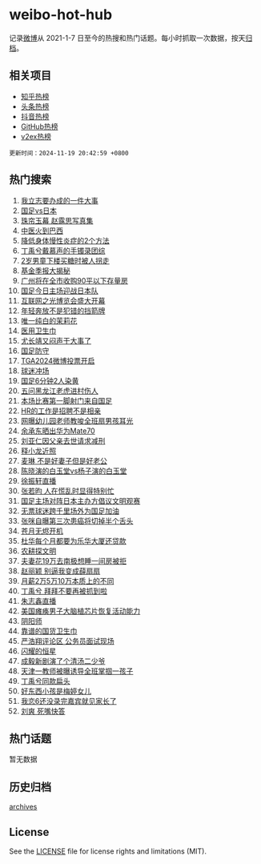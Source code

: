 # weibo-hot-hub

记录[微博](https://www.weibo.com)从 2021-1-7 日至今的热搜和热门话题。每小时抓取一次数据，按天[归档](archives)。

## 相关项目

- [知乎热榜](https://github.com/snaildev/zhihu-hot-hub)
- [头条热榜](https://github.com/snaildev/toutiao-hot-hub)
- [抖音热榜](https://github.com/snaildev/douyin-hot-hub)
- [GitHub热榜](https://github.com/snaildev/github-hot-hub)
- [v2ex热榜](https://github.com/snaildev/v2ex-hot-hub)


`更新时间：2024-11-19 20:42:59 +0800`

## 热门搜索

1. [我立志要办成的一件大事](https://m.weibo.cn/search?containerid=100103type%3D1%26t%3D10%26q%3D%23%E6%88%91%E7%AB%8B%E5%BF%97%E8%A6%81%E5%8A%9E%E6%88%90%E7%9A%84%E4%B8%80%E4%BB%B6%E5%A4%A7%E4%BA%8B%23&stream_entry_id=51&isnewpage=1&extparam=seat%3D1%26pos%3D0%26stream_entry_id%3D51%26c_type%3D51%26filter_type%3Drealtimehot%26cate%3D10103%26q%3D%2523%25E6%2588%2591%25E7%25AB%258B%25E5%25BF%2597%25E8%25A6%2581%25E5%258A%259E%25E6%2588%2590%25E7%259A%2584%25E4%25B8%2580%25E4%25BB%25B6%25E5%25A4%25A7%25E4%25BA%258B%2523%26dgr%3D0%26display_time%3D1732020178%26pre_seqid%3D17320201787260242724232)
1. [国足vs日本](https://m.weibo.cn/search?containerid=100103type%3D1%26t%3D10%26q%3D%23%E5%9B%BD%E8%B6%B3vs%E6%97%A5%E6%9C%AC%23&stream_entry_id=31&isnewpage=1&extparam=seat%3D1%26pos%3D0%26c_type%3D31%26band_rank%3D1%26q%3D%2523%25E5%259B%25BD%25E8%25B6%25B3vs%25E6%2597%25A5%25E6%259C%25AC%2523%26dgr%3D0%26stream_entry_id%3D31%26realpos%3D1%26filter_type%3Drealtimehot%26lcate%3D5001%26cate%3D5001%26flag%3D1%26display_time%3D1732020178%26pre_seqid%3D17320201787260242724232)
1. [珠帘玉幕 赵露思写真集](https://m.weibo.cn/search?containerid=100103type%3D1%26t%3D10%26q%3D%E7%8F%A0%E5%B8%98%E7%8E%89%E5%B9%95+%E8%B5%B5%E9%9C%B2%E6%80%9D%E5%86%99%E7%9C%9F%E9%9B%86&stream_entry_id=31&isnewpage=1&extparam=seat%3D1%26pos%3D1%26c_type%3D31%26band_rank%3D2%26q%3D%25E7%258F%25A0%25E5%25B8%2598%25E7%258E%2589%25E5%25B9%2595%2520%25E8%25B5%25B5%25E9%259C%25B2%25E6%2580%259D%25E5%2586%2599%25E7%259C%259F%25E9%259B%2586%26dgr%3D0%26stream_entry_id%3D31%26realpos%3D2%26filter_type%3Drealtimehot%26lcate%3D5001%26cate%3D5001%26flag%3D1%26display_time%3D1732020178%26pre_seqid%3D17320201787260242724232)
1. [中医火到巴西](https://m.weibo.cn/search?containerid=100103type%3D1%26t%3D10%26q%3D%23%E4%B8%AD%E5%8C%BB%E7%81%AB%E5%88%B0%E5%B7%B4%E8%A5%BF%23&stream_entry_id=31&isnewpage=1&extparam=seat%3D1%26pos%3D2%26c_type%3D31%26band_rank%3D3%26q%3D%2523%25E4%25B8%25AD%25E5%258C%25BB%25E7%2581%25AB%25E5%2588%25B0%25E5%25B7%25B4%25E8%25A5%25BF%2523%26dgr%3D0%26stream_entry_id%3D31%26realpos%3D3%26filter_type%3Drealtimehot%26lcate%3D5001%26cate%3D5001%26flag%3D0%26display_time%3D1732020178%26pre_seqid%3D17320201787260242724232)
1. [降低身体慢性炎症的2个方法](https://m.weibo.cn/search?containerid=100103type%3D1%26t%3D10%26q%3D%23%E9%99%8D%E4%BD%8E%E8%BA%AB%E4%BD%93%E6%85%A2%E6%80%A7%E7%82%8E%E7%97%87%E7%9A%842%E4%B8%AA%E6%96%B9%E6%B3%95%23&stream_entry_id=31&isnewpage=1&extparam=seat%3D1%26pos%3D3%26c_type%3D31%26band_rank%3D4%26q%3D%2523%25E9%2599%258D%25E4%25BD%258E%25E8%25BA%25AB%25E4%25BD%2593%25E6%2585%25A2%25E6%2580%25A7%25E7%2582%258E%25E7%2597%2587%25E7%259A%25842%25E4%25B8%25AA%25E6%2596%25B9%25E6%25B3%2595%2523%26dgr%3D0%26stream_entry_id%3D31%26realpos%3D4%26filter_type%3Drealtimehot%26lcate%3D5001%26cate%3D5001%26flag%3D1%26display_time%3D1732020178%26pre_seqid%3D17320201787260242724232)
1. [丁禹兮戴慕声的手镯录团综](https://m.weibo.cn/search?containerid=100103type%3D1%26t%3D10%26q%3D%23%E4%B8%81%E7%A6%B9%E5%85%AE%E6%88%B4%E6%85%95%E5%A3%B0%E7%9A%84%E6%89%8B%E9%95%AF%E5%BD%95%E5%9B%A2%E7%BB%BC%23&stream_entry_id=31&isnewpage=1&extparam=seat%3D1%26pos%3D4%26c_type%3D31%26band_rank%3D5%26q%3D%2523%25E4%25B8%2581%25E7%25A6%25B9%25E5%2585%25AE%25E6%2588%25B4%25E6%2585%2595%25E5%25A3%25B0%25E7%259A%2584%25E6%2589%258B%25E9%2595%25AF%25E5%25BD%2595%25E5%259B%25A2%25E7%25BB%25BC%2523%26dgr%3D0%26stream_entry_id%3D31%26realpos%3D5%26filter_type%3Drealtimehot%26lcate%3D5001%26cate%3D5001%26flag%3D1%26display_time%3D1732020178%26pre_seqid%3D17320201787260242724232)
1. [2岁男童下楼买糖时被人拐走](https://m.weibo.cn/search?containerid=100103type%3D1%26t%3D10%26q%3D%232%E5%B2%81%E7%94%B7%E7%AB%A5%E4%B8%8B%E6%A5%BC%E4%B9%B0%E7%B3%96%E6%97%B6%E8%A2%AB%E4%BA%BA%E6%8B%90%E8%B5%B0%23&stream_entry_id=31&isnewpage=1&extparam=seat%3D1%26pos%3D5%26c_type%3D31%26band_rank%3D6%26q%3D%25232%25E5%25B2%2581%25E7%2594%25B7%25E7%25AB%25A5%25E4%25B8%258B%25E6%25A5%25BC%25E4%25B9%25B0%25E7%25B3%2596%25E6%2597%25B6%25E8%25A2%25AB%25E4%25BA%25BA%25E6%258B%2590%25E8%25B5%25B0%2523%26dgr%3D0%26stream_entry_id%3D31%26realpos%3D6%26filter_type%3Drealtimehot%26lcate%3D5001%26cate%3D5001%26flag%3D2%26display_time%3D1732020178%26pre_seqid%3D17320201787260242724232)
1. [基金季报大揭秘](https://m.weibo.cn/search?containerid=100103type%3D1%26t%3D10%26q%3D%23%E5%9F%BA%E9%87%91%E5%AD%A3%E6%8A%A5%E5%A4%A7%E6%8F%AD%E7%A7%98%23&stream_entry_id=31&isnewpage=1&extparam=seat%3D1%26pos%3D6%26c_type%3D31%26band_rank%3D7%26q%3D%2523%25E5%259F%25BA%25E9%2587%2591%25E5%25AD%25A3%25E6%258A%25A5%25E5%25A4%25A7%25E6%258F%25AD%25E7%25A7%2598%2523%26dgr%3D0%26is_ad_pos%3D1%26stream_entry_id%3D31%26adid%3D264626%26lcate%3D5001%26cate%3D5001%26filter_type%3Drealtimehot%26display_time%3D1732020178%26pre_seqid%3D17320201787260242724232)
1. [广州将在全市收购90平以下存量房](https://m.weibo.cn/search?containerid=100103type%3D1%26t%3D10%26q%3D%23%E5%B9%BF%E5%B7%9E%E5%B0%86%E5%9C%A8%E5%85%A8%E5%B8%82%E6%94%B6%E8%B4%AD90%E5%B9%B3%E4%BB%A5%E4%B8%8B%E5%AD%98%E9%87%8F%E6%88%BF%23&stream_entry_id=31&isnewpage=1&extparam=seat%3D1%26pos%3D7%26c_type%3D31%26band_rank%3D7%26q%3D%2523%25E5%25B9%25BF%25E5%25B7%259E%25E5%25B0%2586%25E5%259C%25A8%25E5%2585%25A8%25E5%25B8%2582%25E6%2594%25B6%25E8%25B4%25AD90%25E5%25B9%25B3%25E4%25BB%25A5%25E4%25B8%258B%25E5%25AD%2598%25E9%2587%258F%25E6%2588%25BF%2523%26dgr%3D0%26stream_entry_id%3D31%26realpos%3D7%26filter_type%3Drealtimehot%26lcate%3D5001%26cate%3D5001%26flag%3D0%26display_time%3D1732020178%26pre_seqid%3D17320201787260242724232)
1. [国足今日主场迎战日本队](https://m.weibo.cn/search?containerid=100103type%3D1%26t%3D10%26q%3D%23%E5%9B%BD%E8%B6%B3%E4%BB%8A%E6%97%A5%E4%B8%BB%E5%9C%BA%E8%BF%8E%E6%88%98%E6%97%A5%E6%9C%AC%E9%98%9F%23&stream_entry_id=31&isnewpage=1&extparam=seat%3D1%26pos%3D8%26c_type%3D31%26band_rank%3D8%26q%3D%2523%25E5%259B%25BD%25E8%25B6%25B3%25E4%25BB%258A%25E6%2597%25A5%25E4%25B8%25BB%25E5%259C%25BA%25E8%25BF%258E%25E6%2588%2598%25E6%2597%25A5%25E6%259C%25AC%25E9%2598%259F%2523%26dgr%3D0%26stream_entry_id%3D31%26realpos%3D8%26filter_type%3Drealtimehot%26lcate%3D5001%26cate%3D5001%26flag%3D0%26display_time%3D1732020178%26pre_seqid%3D17320201787260242724232)
1. [互联网之光博览会盛大开幕](https://m.weibo.cn/search?containerid=100103type%3D1%26t%3D10%26q%3D%23%E4%BA%92%E8%81%94%E7%BD%91%E4%B9%8B%E5%85%89%E5%8D%9A%E8%A7%88%E4%BC%9A%E7%9B%9B%E5%A4%A7%E5%BC%80%E5%B9%95%23&stream_entry_id=31&isnewpage=1&extparam=seat%3D1%26pos%3D9%26c_type%3D31%26band_rank%3D9%26q%3D%2523%25E4%25BA%2592%25E8%2581%2594%25E7%25BD%2591%25E4%25B9%258B%25E5%2585%2589%25E5%258D%259A%25E8%25A7%2588%25E4%25BC%259A%25E7%259B%259B%25E5%25A4%25A7%25E5%25BC%2580%25E5%25B9%2595%2523%26dgr%3D0%26stream_entry_id%3D31%26realpos%3D9%26filter_type%3Drealtimehot%26lcate%3D5001%26cate%3D5001%26flag%3D1%26display_time%3D1732020178%26pre_seqid%3D17320201787260242724232)
1. [年轻奔放不是犯错的挡箭牌](https://m.weibo.cn/search?containerid=100103type%3D1%26t%3D10%26q%3D%23%E5%B9%B4%E8%BD%BB%E5%A5%94%E6%94%BE%E4%B8%8D%E6%98%AF%E7%8A%AF%E9%94%99%E7%9A%84%E6%8C%A1%E7%AE%AD%E7%89%8C%23&stream_entry_id=31&isnewpage=1&extparam=seat%3D1%26pos%3D10%26c_type%3D31%26band_rank%3D10%26q%3D%2523%25E5%25B9%25B4%25E8%25BD%25BB%25E5%25A5%2594%25E6%2594%25BE%25E4%25B8%258D%25E6%2598%25AF%25E7%258A%25AF%25E9%2594%2599%25E7%259A%2584%25E6%258C%25A1%25E7%25AE%25AD%25E7%2589%258C%2523%26dgr%3D0%26stream_entry_id%3D31%26realpos%3D10%26filter_type%3Drealtimehot%26lcate%3D5001%26cate%3D5001%26flag%3D1%26display_time%3D1732020178%26pre_seqid%3D17320201787260242724232)
1. [唯一纯白的茉莉花](https://m.weibo.cn/search?containerid=100103type%3D1%26t%3D10%26q%3D%E5%94%AF%E4%B8%80%E7%BA%AF%E7%99%BD%E7%9A%84%E8%8C%89%E8%8E%89%E8%8A%B1&stream_entry_id=31&isnewpage=1&extparam=seat%3D1%26pos%3D11%26c_type%3D31%26band_rank%3D11%26q%3D%25E5%2594%25AF%25E4%25B8%2580%25E7%25BA%25AF%25E7%2599%25BD%25E7%259A%2584%25E8%258C%2589%25E8%258E%2589%25E8%258A%25B1%26dgr%3D0%26stream_entry_id%3D31%26realpos%3D11%26filter_type%3Drealtimehot%26lcate%3D5001%26cate%3D5001%26flag%3D1%26display_time%3D1732020178%26pre_seqid%3D17320201787260242724232)
1. [医用卫生巾](https://m.weibo.cn/search?containerid=100103type%3D1%26t%3D10%26q%3D%E5%8C%BB%E7%94%A8%E5%8D%AB%E7%94%9F%E5%B7%BE&stream_entry_id=31&isnewpage=1&extparam=seat%3D1%26pos%3D12%26c_type%3D31%26band_rank%3D12%26q%3D%25E5%258C%25BB%25E7%2594%25A8%25E5%258D%25AB%25E7%2594%259F%25E5%25B7%25BE%26dgr%3D0%26stream_entry_id%3D31%26realpos%3D12%26filter_type%3Drealtimehot%26lcate%3D5001%26cate%3D5001%26flag%3D2%26display_time%3D1732020178%26pre_seqid%3D17320201787260242724232)
1. [尤长靖又闷声干大事了](https://m.weibo.cn/search?containerid=100103type%3D1%26t%3D10%26q%3D%E5%B0%A4%E9%95%BF%E9%9D%96%E5%8F%88%E9%97%B7%E5%A3%B0%E5%B9%B2%E5%A4%A7%E4%BA%8B%E4%BA%86&stream_entry_id=31&isnewpage=1&extparam=seat%3D1%26pos%3D13%26c_type%3D31%26band_rank%3D13%26q%3D%25E5%25B0%25A4%25E9%2595%25BF%25E9%259D%2596%25E5%258F%2588%25E9%2597%25B7%25E5%25A3%25B0%25E5%25B9%25B2%25E5%25A4%25A7%25E4%25BA%258B%25E4%25BA%2586%26dgr%3D0%26stream_entry_id%3D31%26realpos%3D13%26filter_type%3Drealtimehot%26lcate%3D5001%26cate%3D5001%26flag%3D1%26display_time%3D1732020178%26pre_seqid%3D17320201787260242724232)
1. [国足防守](https://m.weibo.cn/search?containerid=100103type%3D1%26t%3D10%26q%3D%E5%9B%BD%E8%B6%B3%E9%98%B2%E5%AE%88&stream_entry_id=31&isnewpage=1&extparam=seat%3D1%26pos%3D14%26c_type%3D31%26band_rank%3D14%26q%3D%25E5%259B%25BD%25E8%25B6%25B3%25E9%2598%25B2%25E5%25AE%2588%26dgr%3D0%26stream_entry_id%3D31%26realpos%3D14%26filter_type%3Drealtimehot%26lcate%3D5001%26cate%3D5001%26flag%3D1%26display_time%3D1732020178%26pre_seqid%3D17320201787260242724232)
1. [TGA2024微博投票开启](https://m.weibo.cn/search?containerid=100103type%3D1%26t%3D10%26q%3D%23TGA2024%E5%BE%AE%E5%8D%9A%E6%8A%95%E7%A5%A8%E5%BC%80%E5%90%AF%23&stream_entry_id=31&isnewpage=1&extparam=seat%3D1%26pos%3D15%26c_type%3D31%26band_rank%3D15%26q%3D%2523TGA2024%25E5%25BE%25AE%25E5%258D%259A%25E6%258A%2595%25E7%25A5%25A8%25E5%25BC%2580%25E5%2590%25AF%2523%26dgr%3D0%26stream_entry_id%3D31%26realpos%3D15%26filter_type%3Drealtimehot%26lcate%3D5001%26cate%3D5001%26flag%3D1%26display_time%3D1732020178%26pre_seqid%3D17320201787260242724232)
1. [球迷冲场](https://m.weibo.cn/search?containerid=100103type%3D1%26t%3D10%26q%3D%E7%90%83%E8%BF%B7%E5%86%B2%E5%9C%BA&stream_entry_id=31&isnewpage=1&extparam=seat%3D1%26pos%3D16%26c_type%3D31%26band_rank%3D16%26q%3D%25E7%2590%2583%25E8%25BF%25B7%25E5%2586%25B2%25E5%259C%25BA%26dgr%3D0%26stream_entry_id%3D31%26realpos%3D16%26filter_type%3Drealtimehot%26lcate%3D5001%26cate%3D5001%26flag%3D1%26display_time%3D1732020178%26pre_seqid%3D17320201787260242724232)
1. [国足6分钟2人染黄](https://m.weibo.cn/search?containerid=100103type%3D1%26t%3D10%26q%3D%23%E5%9B%BD%E8%B6%B36%E5%88%86%E9%92%9F2%E4%BA%BA%E6%9F%93%E9%BB%84%23&stream_entry_id=31&isnewpage=1&extparam=seat%3D1%26pos%3D17%26c_type%3D31%26band_rank%3D17%26q%3D%2523%25E5%259B%25BD%25E8%25B6%25B36%25E5%2588%2586%25E9%2592%259F2%25E4%25BA%25BA%25E6%259F%2593%25E9%25BB%2584%2523%26dgr%3D0%26stream_entry_id%3D31%26realpos%3D17%26filter_type%3Drealtimehot%26lcate%3D5001%26cate%3D5001%26flag%3D1%26display_time%3D1732020178%26pre_seqid%3D17320201787260242724232)
1. [五问黑龙江老虎进村伤人](https://m.weibo.cn/search?containerid=100103type%3D1%26t%3D10%26q%3D%23%E4%BA%94%E9%97%AE%E9%BB%91%E9%BE%99%E6%B1%9F%E8%80%81%E8%99%8E%E8%BF%9B%E6%9D%91%E4%BC%A4%E4%BA%BA%23&stream_entry_id=31&isnewpage=1&extparam=seat%3D1%26pos%3D18%26c_type%3D31%26band_rank%3D18%26q%3D%2523%25E4%25BA%2594%25E9%2597%25AE%25E9%25BB%2591%25E9%25BE%2599%25E6%25B1%259F%25E8%2580%2581%25E8%2599%258E%25E8%25BF%259B%25E6%259D%2591%25E4%25BC%25A4%25E4%25BA%25BA%2523%26dgr%3D0%26stream_entry_id%3D31%26realpos%3D18%26filter_type%3Drealtimehot%26lcate%3D5001%26cate%3D5001%26flag%3D1%26display_time%3D1732020178%26pre_seqid%3D17320201787260242724232)
1. [本场比赛第一脚射门来自国足](https://m.weibo.cn/search?containerid=100103type%3D1%26t%3D10%26q%3D%23%E6%9C%AC%E5%9C%BA%E6%AF%94%E8%B5%9B%E7%AC%AC%E4%B8%80%E8%84%9A%E5%B0%84%E9%97%A8%E6%9D%A5%E8%87%AA%E5%9B%BD%E8%B6%B3%23&stream_entry_id=31&isnewpage=1&extparam=seat%3D1%26pos%3D19%26c_type%3D31%26band_rank%3D19%26q%3D%2523%25E6%259C%25AC%25E5%259C%25BA%25E6%25AF%2594%25E8%25B5%259B%25E7%25AC%25AC%25E4%25B8%2580%25E8%2584%259A%25E5%25B0%2584%25E9%2597%25A8%25E6%259D%25A5%25E8%2587%25AA%25E5%259B%25BD%25E8%25B6%25B3%2523%26dgr%3D0%26stream_entry_id%3D31%26realpos%3D19%26filter_type%3Drealtimehot%26lcate%3D5001%26cate%3D5001%26flag%3D1%26display_time%3D1732020178%26pre_seqid%3D17320201787260242724232)
1. [HR的工作是招聘不是相亲](https://m.weibo.cn/search?containerid=100103type%3D1%26t%3D10%26q%3D%23HR%E7%9A%84%E5%B7%A5%E4%BD%9C%E6%98%AF%E6%8B%9B%E8%81%98%E4%B8%8D%E6%98%AF%E7%9B%B8%E4%BA%B2%23&stream_entry_id=31&isnewpage=1&extparam=seat%3D1%26pos%3D20%26c_type%3D31%26band_rank%3D20%26q%3D%2523HR%25E7%259A%2584%25E5%25B7%25A5%25E4%25BD%259C%25E6%2598%25AF%25E6%258B%259B%25E8%2581%2598%25E4%25B8%258D%25E6%2598%25AF%25E7%259B%25B8%25E4%25BA%25B2%2523%26dgr%3D0%26stream_entry_id%3D31%26realpos%3D20%26filter_type%3Drealtimehot%26lcate%3D5001%26cate%3D5001%26flag%3D1%26display_time%3D1732020178%26pre_seqid%3D17320201787260242724232)
1. [网曝幼儿园老师教唆全班扇男孩耳光](https://m.weibo.cn/search?containerid=100103type%3D1%26t%3D10%26q%3D%23%E7%BD%91%E6%9B%9D%E5%B9%BC%E5%84%BF%E5%9B%AD%E8%80%81%E5%B8%88%E6%95%99%E5%94%86%E5%85%A8%E7%8F%AD%E6%89%87%E7%94%B7%E5%AD%A9%E8%80%B3%E5%85%89%23&stream_entry_id=31&isnewpage=1&extparam=seat%3D1%26pos%3D21%26c_type%3D31%26band_rank%3D21%26q%3D%2523%25E7%25BD%2591%25E6%259B%259D%25E5%25B9%25BC%25E5%2584%25BF%25E5%259B%25AD%25E8%2580%2581%25E5%25B8%2588%25E6%2595%2599%25E5%2594%2586%25E5%2585%25A8%25E7%258F%25AD%25E6%2589%2587%25E7%2594%25B7%25E5%25AD%25A9%25E8%2580%25B3%25E5%2585%2589%2523%26dgr%3D0%26stream_entry_id%3D31%26realpos%3D21%26filter_type%3Drealtimehot%26lcate%3D5001%26cate%3D5001%26flag%3D1%26display_time%3D1732020178%26pre_seqid%3D17320201787260242724232)
1. [余承东晒出华为Mate70](https://m.weibo.cn/search?containerid=100103type%3D1%26t%3D10%26q%3D%23%E4%BD%99%E6%89%BF%E4%B8%9C%E6%99%92%E5%87%BA%E5%8D%8E%E4%B8%BAMate70%23&stream_entry_id=31&isnewpage=1&extparam=seat%3D1%26pos%3D22%26c_type%3D31%26band_rank%3D22%26q%3D%2523%25E4%25BD%2599%25E6%2589%25BF%25E4%25B8%259C%25E6%2599%2592%25E5%2587%25BA%25E5%258D%258E%25E4%25B8%25BAMate70%2523%26dgr%3D0%26stream_entry_id%3D31%26realpos%3D22%26filter_type%3Drealtimehot%26lcate%3D5001%26cate%3D5001%26flag%3D0%26display_time%3D1732020178%26pre_seqid%3D17320201787260242724232)
1. [刘亚仁因父亲去世请求减刑](https://m.weibo.cn/search?containerid=100103type%3D1%26t%3D10%26q%3D%23%E5%88%98%E4%BA%9A%E4%BB%81%E5%9B%A0%E7%88%B6%E4%BA%B2%E5%8E%BB%E4%B8%96%E8%AF%B7%E6%B1%82%E5%87%8F%E5%88%91%23&stream_entry_id=31&isnewpage=1&extparam=seat%3D1%26pos%3D23%26c_type%3D31%26band_rank%3D23%26q%3D%2523%25E5%2588%2598%25E4%25BA%259A%25E4%25BB%2581%25E5%259B%25A0%25E7%2588%25B6%25E4%25BA%25B2%25E5%258E%25BB%25E4%25B8%2596%25E8%25AF%25B7%25E6%25B1%2582%25E5%2587%258F%25E5%2588%2591%2523%26dgr%3D0%26stream_entry_id%3D31%26realpos%3D23%26filter_type%3Drealtimehot%26lcate%3D5001%26cate%3D5001%26flag%3D1%26display_time%3D1732020178%26pre_seqid%3D17320201787260242724232)
1. [释小龙近照](https://m.weibo.cn/search?containerid=100103type%3D1%26t%3D10%26q%3D%23%E9%87%8A%E5%B0%8F%E9%BE%99%E8%BF%91%E7%85%A7%23&stream_entry_id=31&isnewpage=1&extparam=seat%3D1%26pos%3D24%26c_type%3D31%26band_rank%3D24%26q%3D%2523%25E9%2587%258A%25E5%25B0%258F%25E9%25BE%2599%25E8%25BF%2591%25E7%2585%25A7%2523%26dgr%3D0%26stream_entry_id%3D31%26realpos%3D24%26filter_type%3Drealtimehot%26lcate%3D5001%26cate%3D5001%26flag%3D2%26display_time%3D1732020178%26pre_seqid%3D17320201787260242724232)
1. [麦琳 不是好妻子但是好老公](https://m.weibo.cn/search?containerid=100103type%3D1%26t%3D10%26q%3D%E9%BA%A6%E7%90%B3+%E4%B8%8D%E6%98%AF%E5%A5%BD%E5%A6%BB%E5%AD%90%E4%BD%86%E6%98%AF%E5%A5%BD%E8%80%81%E5%85%AC&stream_entry_id=31&isnewpage=1&extparam=seat%3D1%26pos%3D25%26c_type%3D31%26band_rank%3D25%26q%3D%25E9%25BA%25A6%25E7%2590%25B3%2520%25E4%25B8%258D%25E6%2598%25AF%25E5%25A5%25BD%25E5%25A6%25BB%25E5%25AD%2590%25E4%25BD%2586%25E6%2598%25AF%25E5%25A5%25BD%25E8%2580%2581%25E5%2585%25AC%26dgr%3D0%26stream_entry_id%3D31%26realpos%3D25%26filter_type%3Drealtimehot%26lcate%3D5001%26cate%3D5001%26flag%3D2%26display_time%3D1732020178%26pre_seqid%3D17320201787260242724232)
1. [陈晓演的白玉堂vs杨子演的白玉堂](https://m.weibo.cn/search?containerid=100103type%3D1%26t%3D10%26q%3D%E9%99%88%E6%99%93%E6%BC%94%E7%9A%84%E7%99%BD%E7%8E%89%E5%A0%82vs%E6%9D%A8%E5%AD%90%E6%BC%94%E7%9A%84%E7%99%BD%E7%8E%89%E5%A0%82&stream_entry_id=31&isnewpage=1&extparam=seat%3D1%26pos%3D26%26c_type%3D31%26band_rank%3D26%26q%3D%25E9%2599%2588%25E6%2599%2593%25E6%25BC%2594%25E7%259A%2584%25E7%2599%25BD%25E7%258E%2589%25E5%25A0%2582vs%25E6%259D%25A8%25E5%25AD%2590%25E6%25BC%2594%25E7%259A%2584%25E7%2599%25BD%25E7%258E%2589%25E5%25A0%2582%26dgr%3D0%26stream_entry_id%3D31%26realpos%3D26%26filter_type%3Drealtimehot%26lcate%3D5001%26cate%3D5001%26flag%3D1%26display_time%3D1732020178%26pre_seqid%3D17320201787260242724232)
1. [徐振轩直播](https://m.weibo.cn/search?containerid=100103type%3D1%26t%3D10%26q%3D%E5%BE%90%E6%8C%AF%E8%BD%A9%E7%9B%B4%E6%92%AD&stream_entry_id=31&isnewpage=1&extparam=seat%3D1%26pos%3D27%26c_type%3D31%26band_rank%3D27%26q%3D%25E5%25BE%2590%25E6%258C%25AF%25E8%25BD%25A9%25E7%259B%25B4%25E6%2592%25AD%26dgr%3D0%26stream_entry_id%3D31%26realpos%3D27%26filter_type%3Drealtimehot%26lcate%3D5001%26cate%3D5001%26flag%3D1%26display_time%3D1732020178%26pre_seqid%3D17320201787260242724232)
1. [张若昀 人在慌乱时显得特别忙](https://m.weibo.cn/search?containerid=100103type%3D1%26t%3D10%26q%3D%E5%BC%A0%E8%8B%A5%E6%98%80+%E4%BA%BA%E5%9C%A8%E6%85%8C%E4%B9%B1%E6%97%B6%E6%98%BE%E5%BE%97%E7%89%B9%E5%88%AB%E5%BF%99&stream_entry_id=31&isnewpage=1&extparam=seat%3D1%26pos%3D28%26c_type%3D31%26band_rank%3D28%26q%3D%25E5%25BC%25A0%25E8%258B%25A5%25E6%2598%2580%2520%25E4%25BA%25BA%25E5%259C%25A8%25E6%2585%258C%25E4%25B9%25B1%25E6%2597%25B6%25E6%2598%25BE%25E5%25BE%2597%25E7%2589%25B9%25E5%2588%25AB%25E5%25BF%2599%26dgr%3D0%26stream_entry_id%3D31%26realpos%3D28%26filter_type%3Drealtimehot%26lcate%3D5001%26cate%3D5001%26flag%3D1%26display_time%3D1732020178%26pre_seqid%3D17320201787260242724232)
1. [国足主场对阵日本主办方倡议文明观赛](https://m.weibo.cn/search?containerid=100103type%3D1%26t%3D10%26q%3D%23%E5%9B%BD%E8%B6%B3%E4%B8%BB%E5%9C%BA%E5%AF%B9%E9%98%B5%E6%97%A5%E6%9C%AC%E4%B8%BB%E5%8A%9E%E6%96%B9%E5%80%A1%E8%AE%AE%E6%96%87%E6%98%8E%E8%A7%82%E8%B5%9B%23&stream_entry_id=31&isnewpage=1&extparam=seat%3D1%26pos%3D29%26c_type%3D31%26band_rank%3D29%26q%3D%2523%25E5%259B%25BD%25E8%25B6%25B3%25E4%25B8%25BB%25E5%259C%25BA%25E5%25AF%25B9%25E9%2598%25B5%25E6%2597%25A5%25E6%259C%25AC%25E4%25B8%25BB%25E5%258A%259E%25E6%2596%25B9%25E5%2580%25A1%25E8%25AE%25AE%25E6%2596%2587%25E6%2598%258E%25E8%25A7%2582%25E8%25B5%259B%2523%26dgr%3D0%26stream_entry_id%3D31%26realpos%3D29%26filter_type%3Drealtimehot%26lcate%3D5001%26cate%3D5001%26flag%3D1%26display_time%3D1732020178%26pre_seqid%3D17320201787260242724232)
1. [无票球迷跨千里场外为国足加油](https://m.weibo.cn/search?containerid=100103type%3D1%26t%3D10%26q%3D%23%E6%97%A0%E7%A5%A8%E7%90%83%E8%BF%B7%E8%B7%A8%E5%8D%83%E9%87%8C%E5%9C%BA%E5%A4%96%E4%B8%BA%E5%9B%BD%E8%B6%B3%E5%8A%A0%E6%B2%B9%23&stream_entry_id=31&isnewpage=1&extparam=seat%3D1%26pos%3D30%26c_type%3D31%26band_rank%3D30%26q%3D%2523%25E6%2597%25A0%25E7%25A5%25A8%25E7%2590%2583%25E8%25BF%25B7%25E8%25B7%25A8%25E5%258D%2583%25E9%2587%258C%25E5%259C%25BA%25E5%25A4%2596%25E4%25B8%25BA%25E5%259B%25BD%25E8%25B6%25B3%25E5%258A%25A0%25E6%25B2%25B9%2523%26dgr%3D0%26stream_entry_id%3D31%26realpos%3D30%26filter_type%3Drealtimehot%26lcate%3D5001%26cate%3D5001%26flag%3D1%26display_time%3D1732020178%26pre_seqid%3D17320201787260242724232)
1. [张咪自曝第三次患癌将切掉半个舌头](https://m.weibo.cn/search?containerid=100103type%3D1%26t%3D10%26q%3D%23%E5%BC%A0%E5%92%AA%E8%87%AA%E6%9B%9D%E7%AC%AC%E4%B8%89%E6%AC%A1%E6%82%A3%E7%99%8C%E5%B0%86%E5%88%87%E6%8E%89%E5%8D%8A%E4%B8%AA%E8%88%8C%E5%A4%B4%23&stream_entry_id=31&isnewpage=1&extparam=seat%3D1%26pos%3D31%26c_type%3D31%26band_rank%3D31%26q%3D%2523%25E5%25BC%25A0%25E5%2592%25AA%25E8%2587%25AA%25E6%259B%259D%25E7%25AC%25AC%25E4%25B8%2589%25E6%25AC%25A1%25E6%2582%25A3%25E7%2599%258C%25E5%25B0%2586%25E5%2588%2587%25E6%258E%2589%25E5%258D%258A%25E4%25B8%25AA%25E8%2588%258C%25E5%25A4%25B4%2523%26dgr%3D0%26stream_entry_id%3D31%26realpos%3D31%26filter_type%3Drealtimehot%26lcate%3D5001%26cate%3D5001%26flag%3D0%26display_time%3D1732020178%26pre_seqid%3D17320201787260242724232)
1. [苍月无烬开机](https://m.weibo.cn/search?containerid=100103type%3D1%26t%3D10%26q%3D%E8%8B%8D%E6%9C%88%E6%97%A0%E7%83%AC%E5%BC%80%E6%9C%BA&stream_entry_id=31&isnewpage=1&extparam=seat%3D1%26pos%3D32%26c_type%3D31%26band_rank%3D32%26q%3D%25E8%258B%258D%25E6%259C%2588%25E6%2597%25A0%25E7%2583%25AC%25E5%25BC%2580%25E6%259C%25BA%26dgr%3D0%26stream_entry_id%3D31%26realpos%3D32%26filter_type%3Drealtimehot%26lcate%3D5001%26cate%3D5001%26flag%3D1%26display_time%3D1732020178%26pre_seqid%3D17320201787260242724232)
1. [杜华每个月都要为乐华大厦还贷款](https://m.weibo.cn/search?containerid=100103type%3D1%26t%3D10%26q%3D%23%E6%9D%9C%E5%8D%8E%E6%AF%8F%E4%B8%AA%E6%9C%88%E9%83%BD%E8%A6%81%E4%B8%BA%E4%B9%90%E5%8D%8E%E5%A4%A7%E5%8E%A6%E8%BF%98%E8%B4%B7%E6%AC%BE%23&stream_entry_id=31&isnewpage=1&extparam=seat%3D1%26pos%3D33%26c_type%3D31%26band_rank%3D33%26q%3D%2523%25E6%259D%259C%25E5%258D%258E%25E6%25AF%258F%25E4%25B8%25AA%25E6%259C%2588%25E9%2583%25BD%25E8%25A6%2581%25E4%25B8%25BA%25E4%25B9%2590%25E5%258D%258E%25E5%25A4%25A7%25E5%258E%25A6%25E8%25BF%2598%25E8%25B4%25B7%25E6%25AC%25BE%2523%26dgr%3D0%26stream_entry_id%3D31%26realpos%3D33%26filter_type%3Drealtimehot%26lcate%3D5001%26cate%3D5001%26flag%3D0%26display_time%3D1732020178%26pre_seqid%3D17320201787260242724232)
1. [农耕探文明](https://m.weibo.cn/search?containerid=100103type%3D1%26t%3D10%26q%3D%23%E5%86%9C%E8%80%95%E6%8E%A2%E6%96%87%E6%98%8E%23&stream_entry_id=31&isnewpage=1&extparam=seat%3D1%26pos%3D34%26c_type%3D31%26band_rank%3D34%26q%3D%2523%25E5%2586%259C%25E8%2580%2595%25E6%258E%25A2%25E6%2596%2587%25E6%2598%258E%2523%26dgr%3D0%26stream_entry_id%3D31%26realpos%3D34%26filter_type%3Drealtimehot%26lcate%3D5001%26cate%3D5001%26flag%3D1%26display_time%3D1732020178%26pre_seqid%3D17320201787260242724232)
1. [夫妻花19万去南极想睡一间房被拒](https://m.weibo.cn/search?containerid=100103type%3D1%26t%3D10%26q%3D%23%E5%A4%AB%E5%A6%BB%E8%8A%B119%E4%B8%87%E5%8E%BB%E5%8D%97%E6%9E%81%E6%83%B3%E7%9D%A1%E4%B8%80%E9%97%B4%E6%88%BF%E8%A2%AB%E6%8B%92%23&stream_entry_id=31&isnewpage=1&extparam=seat%3D1%26pos%3D35%26c_type%3D31%26band_rank%3D35%26q%3D%2523%25E5%25A4%25AB%25E5%25A6%25BB%25E8%258A%25B119%25E4%25B8%2587%25E5%258E%25BB%25E5%258D%2597%25E6%259E%2581%25E6%2583%25B3%25E7%259D%25A1%25E4%25B8%2580%25E9%2597%25B4%25E6%2588%25BF%25E8%25A2%25AB%25E6%258B%2592%2523%26dgr%3D0%26stream_entry_id%3D31%26realpos%3D35%26filter_type%3Drealtimehot%26lcate%3D5001%26cate%3D5001%26flag%3D0%26display_time%3D1732020178%26pre_seqid%3D17320201787260242724232)
1. [赵丽颖 别逼我变成薛扇扇](https://m.weibo.cn/search?containerid=100103type%3D1%26t%3D10%26q%3D%E8%B5%B5%E4%B8%BD%E9%A2%96+%E5%88%AB%E9%80%BC%E6%88%91%E5%8F%98%E6%88%90%E8%96%9B%E6%89%87%E6%89%87&stream_entry_id=31&isnewpage=1&extparam=seat%3D1%26pos%3D36%26c_type%3D31%26band_rank%3D36%26q%3D%25E8%25B5%25B5%25E4%25B8%25BD%25E9%25A2%2596%2520%25E5%2588%25AB%25E9%2580%25BC%25E6%2588%2591%25E5%258F%2598%25E6%2588%2590%25E8%2596%259B%25E6%2589%2587%25E6%2589%2587%26dgr%3D0%26stream_entry_id%3D31%26realpos%3D36%26filter_type%3Drealtimehot%26lcate%3D5001%26cate%3D5001%26flag%3D0%26display_time%3D1732020178%26pre_seqid%3D17320201787260242724232)
1. [月薪2万5万10万本质上的不同](https://m.weibo.cn/search?containerid=100103type%3D1%26t%3D10%26q%3D%E6%9C%88%E8%96%AA2%E4%B8%875%E4%B8%8710%E4%B8%87%E6%9C%AC%E8%B4%A8%E4%B8%8A%E7%9A%84%E4%B8%8D%E5%90%8C&stream_entry_id=31&isnewpage=1&extparam=seat%3D1%26pos%3D37%26c_type%3D31%26band_rank%3D37%26q%3D%25E6%259C%2588%25E8%2596%25AA2%25E4%25B8%25875%25E4%25B8%258710%25E4%25B8%2587%25E6%259C%25AC%25E8%25B4%25A8%25E4%25B8%258A%25E7%259A%2584%25E4%25B8%258D%25E5%2590%258C%26dgr%3D0%26stream_entry_id%3D31%26realpos%3D37%26filter_type%3Drealtimehot%26lcate%3D5001%26cate%3D5001%26flag%3D0%26display_time%3D1732020178%26pre_seqid%3D17320201787260242724232)
1. [丁禹兮 拜拜不要再被抓到啦](https://m.weibo.cn/search?containerid=100103type%3D1%26t%3D10%26q%3D%E4%B8%81%E7%A6%B9%E5%85%AE+%E6%8B%9C%E6%8B%9C%E4%B8%8D%E8%A6%81%E5%86%8D%E8%A2%AB%E6%8A%93%E5%88%B0%E5%95%A6&stream_entry_id=31&isnewpage=1&extparam=seat%3D1%26pos%3D38%26c_type%3D31%26band_rank%3D38%26q%3D%25E4%25B8%2581%25E7%25A6%25B9%25E5%2585%25AE%2520%25E6%258B%259C%25E6%258B%259C%25E4%25B8%258D%25E8%25A6%2581%25E5%2586%258D%25E8%25A2%25AB%25E6%258A%2593%25E5%2588%25B0%25E5%2595%25A6%26dgr%3D0%26stream_entry_id%3D31%26realpos%3D38%26filter_type%3Drealtimehot%26lcate%3D5001%26cate%3D5001%26flag%3D1%26display_time%3D1732020178%26pre_seqid%3D17320201787260242724232)
1. [朱志鑫直播](https://m.weibo.cn/search?containerid=100103type%3D1%26t%3D10%26q%3D%E6%9C%B1%E5%BF%97%E9%91%AB%E7%9B%B4%E6%92%AD&stream_entry_id=31&isnewpage=1&extparam=seat%3D1%26pos%3D39%26c_type%3D31%26band_rank%3D39%26q%3D%25E6%259C%25B1%25E5%25BF%2597%25E9%2591%25AB%25E7%259B%25B4%25E6%2592%25AD%26dgr%3D0%26stream_entry_id%3D31%26realpos%3D39%26filter_type%3Drealtimehot%26lcate%3D5001%26cate%3D5001%26flag%3D0%26display_time%3D1732020178%26pre_seqid%3D17320201787260242724232)
1. [美国瘫痪男子大脑植芯片恢复活动能力](https://m.weibo.cn/search?containerid=100103type%3D1%26t%3D10%26q%3D%23%E7%BE%8E%E5%9B%BD%E7%98%AB%E7%97%AA%E7%94%B7%E5%AD%90%E5%A4%A7%E8%84%91%E6%A4%8D%E8%8A%AF%E7%89%87%E6%81%A2%E5%A4%8D%E6%B4%BB%E5%8A%A8%E8%83%BD%E5%8A%9B%23&stream_entry_id=31&isnewpage=1&extparam=seat%3D1%26pos%3D40%26c_type%3D31%26band_rank%3D40%26q%3D%2523%25E7%25BE%258E%25E5%259B%25BD%25E7%2598%25AB%25E7%2597%25AA%25E7%2594%25B7%25E5%25AD%2590%25E5%25A4%25A7%25E8%2584%2591%25E6%25A4%258D%25E8%258A%25AF%25E7%2589%2587%25E6%2581%25A2%25E5%25A4%258D%25E6%25B4%25BB%25E5%258A%25A8%25E8%2583%25BD%25E5%258A%259B%2523%26dgr%3D0%26stream_entry_id%3D31%26realpos%3D40%26filter_type%3Drealtimehot%26lcate%3D5001%26cate%3D5001%26flag%3D1%26display_time%3D1732020178%26pre_seqid%3D17320201787260242724232)
1. [阴阳师](https://m.weibo.cn/search?containerid=100103type%3D1%26t%3D10%26q%3D%E9%98%B4%E9%98%B3%E5%B8%88&stream_entry_id=31&isnewpage=1&extparam=seat%3D1%26pos%3D41%26c_type%3D31%26band_rank%3D41%26q%3D%25E9%2598%25B4%25E9%2598%25B3%25E5%25B8%2588%26dgr%3D0%26stream_entry_id%3D31%26realpos%3D41%26filter_type%3Drealtimehot%26lcate%3D5001%26cate%3D5001%26flag%3D1%26display_time%3D1732020178%26pre_seqid%3D17320201787260242724232)
1. [靠谱的国货卫生巾](https://m.weibo.cn/search?containerid=100103type%3D1%26t%3D10%26q%3D%E9%9D%A0%E8%B0%B1%E7%9A%84%E5%9B%BD%E8%B4%A7%E5%8D%AB%E7%94%9F%E5%B7%BE&stream_entry_id=31&isnewpage=1&extparam=seat%3D1%26pos%3D42%26c_type%3D31%26band_rank%3D42%26q%3D%25E9%259D%25A0%25E8%25B0%25B1%25E7%259A%2584%25E5%259B%25BD%25E8%25B4%25A7%25E5%258D%25AB%25E7%2594%259F%25E5%25B7%25BE%26dgr%3D0%26stream_entry_id%3D31%26realpos%3D42%26filter_type%3Drealtimehot%26lcate%3D5001%26cate%3D5001%26flag%3D1%26display_time%3D1732020178%26pre_seqid%3D17320201787260242724232)
1. [严浩翔评论区 公务员面试现场](https://m.weibo.cn/search?containerid=100103type%3D1%26t%3D10%26q%3D%E4%B8%A5%E6%B5%A9%E7%BF%94%E8%AF%84%E8%AE%BA%E5%8C%BA+%E5%85%AC%E5%8A%A1%E5%91%98%E9%9D%A2%E8%AF%95%E7%8E%B0%E5%9C%BA&stream_entry_id=31&isnewpage=1&extparam=seat%3D1%26pos%3D43%26c_type%3D31%26band_rank%3D43%26q%3D%25E4%25B8%25A5%25E6%25B5%25A9%25E7%25BF%2594%25E8%25AF%2584%25E8%25AE%25BA%25E5%258C%25BA%2520%25E5%2585%25AC%25E5%258A%25A1%25E5%2591%2598%25E9%259D%25A2%25E8%25AF%2595%25E7%258E%25B0%25E5%259C%25BA%26dgr%3D0%26stream_entry_id%3D31%26realpos%3D43%26filter_type%3Drealtimehot%26lcate%3D5001%26cate%3D5001%26flag%3D0%26display_time%3D1732020178%26pre_seqid%3D17320201787260242724232)
1. [闪耀的恒星](https://m.weibo.cn/search?containerid=100103type%3D1%26t%3D10%26q%3D%E9%97%AA%E8%80%80%E7%9A%84%E6%81%92%E6%98%9F&stream_entry_id=31&isnewpage=1&extparam=seat%3D1%26pos%3D44%26c_type%3D31%26band_rank%3D44%26q%3D%25E9%2597%25AA%25E8%2580%2580%25E7%259A%2584%25E6%2581%2592%25E6%2598%259F%26dgr%3D0%26stream_entry_id%3D31%26realpos%3D44%26filter_type%3Drealtimehot%26lcate%3D5001%26cate%3D5001%26flag%3D1%26display_time%3D1732020178%26pre_seqid%3D17320201787260242724232)
1. [成毅新剧演了个清汤二少爷](https://m.weibo.cn/search?containerid=100103type%3D1%26t%3D10%26q%3D%E6%88%90%E6%AF%85%E6%96%B0%E5%89%A7%E6%BC%94%E4%BA%86%E4%B8%AA%E6%B8%85%E6%B1%A4%E4%BA%8C%E5%B0%91%E7%88%B7&stream_entry_id=31&isnewpage=1&extparam=seat%3D1%26pos%3D45%26c_type%3D31%26band_rank%3D45%26q%3D%25E6%2588%2590%25E6%25AF%2585%25E6%2596%25B0%25E5%2589%25A7%25E6%25BC%2594%25E4%25BA%2586%25E4%25B8%25AA%25E6%25B8%2585%25E6%25B1%25A4%25E4%25BA%258C%25E5%25B0%2591%25E7%2588%25B7%26dgr%3D0%26stream_entry_id%3D31%26realpos%3D45%26filter_type%3Drealtimehot%26lcate%3D5001%26cate%3D5001%26flag%3D1%26display_time%3D1732020178%26pre_seqid%3D17320201787260242724232)
1. [天津一教师被曝诱导全班掌掴一孩子](https://m.weibo.cn/search?containerid=100103type%3D1%26t%3D10%26q%3D%23%E5%A4%A9%E6%B4%A5%E4%B8%80%E6%95%99%E5%B8%88%E8%A2%AB%E6%9B%9D%E8%AF%B1%E5%AF%BC%E5%85%A8%E7%8F%AD%E6%8E%8C%E6%8E%B4%E4%B8%80%E5%AD%A9%E5%AD%90%23&stream_entry_id=31&isnewpage=1&extparam=seat%3D1%26pos%3D46%26c_type%3D31%26band_rank%3D46%26q%3D%2523%25E5%25A4%25A9%25E6%25B4%25A5%25E4%25B8%2580%25E6%2595%2599%25E5%25B8%2588%25E8%25A2%25AB%25E6%259B%259D%25E8%25AF%25B1%25E5%25AF%25BC%25E5%2585%25A8%25E7%258F%25AD%25E6%258E%258C%25E6%258E%25B4%25E4%25B8%2580%25E5%25AD%25A9%25E5%25AD%2590%2523%26dgr%3D0%26stream_entry_id%3D31%26realpos%3D46%26filter_type%3Drealtimehot%26lcate%3D5001%26cate%3D5001%26flag%3D1%26display_time%3D1732020178%26pre_seqid%3D17320201787260242724232)
1. [丁禹兮同款扁头](https://m.weibo.cn/search?containerid=100103type%3D1%26t%3D10%26q%3D%E4%B8%81%E7%A6%B9%E5%85%AE%E5%90%8C%E6%AC%BE%E6%89%81%E5%A4%B4&stream_entry_id=31&isnewpage=1&extparam=seat%3D1%26pos%3D47%26c_type%3D31%26band_rank%3D47%26q%3D%25E4%25B8%2581%25E7%25A6%25B9%25E5%2585%25AE%25E5%2590%258C%25E6%25AC%25BE%25E6%2589%2581%25E5%25A4%25B4%26dgr%3D0%26stream_entry_id%3D31%26realpos%3D47%26filter_type%3Drealtimehot%26lcate%3D5001%26cate%3D5001%26flag%3D1%26display_time%3D1732020178%26pre_seqid%3D17320201787260242724232)
1. [好东西小孩是梅婷女儿](https://m.weibo.cn/search?containerid=100103type%3D1%26t%3D10%26q%3D%E5%A5%BD%E4%B8%9C%E8%A5%BF%E5%B0%8F%E5%AD%A9%E6%98%AF%E6%A2%85%E5%A9%B7%E5%A5%B3%E5%84%BF&stream_entry_id=31&isnewpage=1&extparam=seat%3D1%26pos%3D48%26c_type%3D31%26band_rank%3D48%26q%3D%25E5%25A5%25BD%25E4%25B8%259C%25E8%25A5%25BF%25E5%25B0%258F%25E5%25AD%25A9%25E6%2598%25AF%25E6%25A2%2585%25E5%25A9%25B7%25E5%25A5%25B3%25E5%2584%25BF%26dgr%3D0%26stream_entry_id%3D31%26realpos%3D48%26filter_type%3Drealtimehot%26lcate%3D5001%26cate%3D5001%26flag%3D0%26display_time%3D1732020178%26pre_seqid%3D17320201787260242724232)
1. [我恋6还没录完嘉宾就见家长了](https://m.weibo.cn/search?containerid=100103type%3D1%26t%3D10%26q%3D%E6%88%91%E6%81%8B6%E8%BF%98%E6%B2%A1%E5%BD%95%E5%AE%8C%E5%98%89%E5%AE%BE%E5%B0%B1%E8%A7%81%E5%AE%B6%E9%95%BF%E4%BA%86&stream_entry_id=31&isnewpage=1&extparam=seat%3D1%26pos%3D49%26c_type%3D31%26band_rank%3D49%26q%3D%25E6%2588%2591%25E6%2581%258B6%25E8%25BF%2598%25E6%25B2%25A1%25E5%25BD%2595%25E5%25AE%258C%25E5%2598%2589%25E5%25AE%25BE%25E5%25B0%25B1%25E8%25A7%2581%25E5%25AE%25B6%25E9%2595%25BF%25E4%25BA%2586%26dgr%3D0%26stream_entry_id%3D31%26realpos%3D49%26filter_type%3Drealtimehot%26lcate%3D5001%26cate%3D5001%26flag%3D1%26display_time%3D1732020178%26pre_seqid%3D17320201787260242724232)
1. [刘爽 死嘴快答](https://m.weibo.cn/search?containerid=100103type%3D1%26t%3D10%26q%3D%E5%88%98%E7%88%BD+%E6%AD%BB%E5%98%B4%E5%BF%AB%E7%AD%94&stream_entry_id=31&isnewpage=1&extparam=seat%3D1%26pos%3D50%26c_type%3D31%26band_rank%3D50%26q%3D%25E5%2588%2598%25E7%2588%25BD%2520%25E6%25AD%25BB%25E5%2598%25B4%25E5%25BF%25AB%25E7%25AD%2594%26dgr%3D0%26stream_entry_id%3D31%26realpos%3D50%26filter_type%3Drealtimehot%26lcate%3D5001%26cate%3D5001%26flag%3D0%26display_time%3D1732020178%26pre_seqid%3D17320201787260242724232)

## 热门话题

暂无数据

## 历史归档

[archives](archives)

## License

See the [LICENSE](LICENSE) file for license rights and limitations (MIT).
